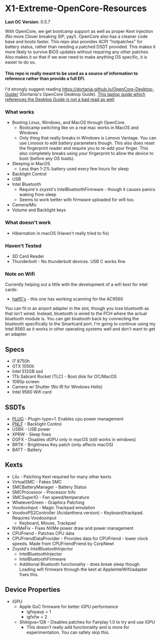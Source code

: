 # X1-Extreme-OpenCore-Resources

**Last OC Version**: 0.5.7

With OpenCore, we get bootcamp support as well as proper Kext injection (No more Clover breaking SIP, yay!). OpenCore also has a cleaner code base and boots faster. This repo also provides ACPI "hotpatches" for battery status, rather than needing a patched DSDT provided. This makes it more likely to survive BIOS updates without requiring any other patches. Also makes it so that if we ever need to make anything OS specific, it is easier to do so.

#### This repo is really meant to be used as a source of information to reference rather than provide a full EFI.
I'd strongly suggest reading https://dortania.github.io/OpenCore-Desktop-Guide/ (Dortania's OpenCore Desktop Guide). [This laptop guide which references the Desktop Guide is not a bad read as well](https://dortania.github.io/oc-laptop-guide/)

### What works
* Booting Linux, Windows, and MacOS through OpenCore.
  * Bootcamp switching like on a real mac works in MacOS and Windows
  * Only thing that really breaks in Windows is Lenovo Vantage. You can use Linooox to edit battery parameters though. This also does reset the fingerprint reader and require you to re-add your finger. This also completely breaks using your fingerprint to allow the device to boot (before any OS loads).
* Sleeping in MacOS
  * Less than 1-2% battery used every few hours for sleep
* Backlight Control
* USB
* Intel Bluetooth
  * Require's zxystd's IntelBluetoothFirmware - though it causes panics waking from sleep
  * Seems to work better with firmware uploaded for wifi too.
* Camera/Mic
* Volume and Backlight keys

### What doesn't work
* Hibernation in macOS (Haven't really tried to fix)

### Haven't Tested
* SD Card Reader
* Thunderbolt - No thunderbolt devices. USB C works fine

### Note on Wifi

Currently helping out a little with the development of a wifi kext for intel cards:
* [hatf0's](https://github.com/AppleIntelWifi/adapter) - this one has working scanning for the AC9560

You can fit in an airport adapter in the slot, though you lose bluetooth as that isn't wired. Instead, bluetooth is wired to the PCH where the actual bluetooth module is. You can get bluetooth back by connecting the bluetooth specifically to the Smartcard port. I'm going to continue using my Intel 9560 as it works in other operating systems well and don't want to get an adapter.

## Specs
* I7 8750h
* GTX 1050ti
* Intel 512GB ssd
* 1Tb Sabrant Rocket (TLC) - Boot disk for OC/MacOS
* 1080p screen
* Camera w/ Shutter (No IR for Windows Hello)
* Intel 9560 Wifi card

## SSDTs
* [PLUG](https://github.com/acidanthera/OpenCorePkg/blob/master/Docs/AcpiSamples/SSDT-PLUG.dsl) - Plugin-type=1. Enables cpu power management
* [PNLF](https://github.com/acidanthera/WhateverGreen/blob/master/Manual/SSDT-PNLF.dsl) - Backlight Control
* USBX - USB power
* XPRW - Sleep fixes
* DGFX - Disables dGPU only in macOS (still works in windows)
* BRTK - Brightness Key patch (only affects macOS)
* BATT - Battery

## Kexts
* Lilu - Patching Kext required for many other kexts
* VirtualSMC - Fakes SMC
* SMCBatteryManager - Battery Status
* SMCProcessor - Processor Info
* SMCSuperIO - Fan speed/temperature
* WhateverGreen - Graphics Patching
* VoodooInput - Magic Trackpad emulation
* VoodooPS2Controller (Acidanthera version) - Keyboard/trackpad. Requires Voodooinput
   * Keyboard, Mouse, Trackpad
* NVMeFix - Fixes NVMe power draw and power management
* CPUFriend - Patches CPU data
* CPUFriendDataProvider - Provides data for CPUFriend - lower clock speeds. Made from CPUFriendFriend by CorpNewt
* Zxystd's IntelBluetoothInjector
  * IntelBluetoothInjector
  * IntelBluetoothFirmware
  * Additional Bluetooth functionality - does break sleep though. Loading wifi firmware through the kext at AppleIntelWifi/adapter fixes this.


## Device Properties
* iGPU
  * Apple GuC firmware for better iGPU performance
    * igfxpavp = 1
    * igfxfw = 2
  * Shikigva=128 - Disables patches for Fairplay 1.0 to try and use iGPU
    * This doesn't really add functionality and is more for experimentation. You can safely skip this.
